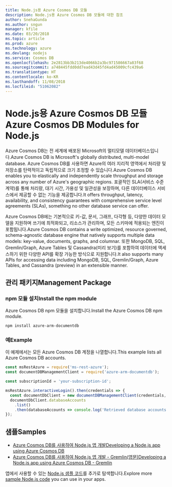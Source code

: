 ```yaml
---
title: Node.js용 Azure Cosmos DB 모듈
description: Node.js용 Azure Cosmos DB 모듈에 대한 참조
author: SnehaGunda
ms.author: sngun
manager: kfile
ms.date: 03/20/2018
ms.topic: article
ms.prod: azure
ms.technology: azure
ms.devlang: nodejs
ms.service: Cosmos DB
ms.openlocfilehash: 2e2813bb3b213de4066b2a3bc971586667a83f68
ms.sourcegitcommit: a748445fdd0dd7ead43d45fd4ad45009cfc439a6
ms.translationtype: HT
ms.contentlocale: ko-KR
ms.lasthandoff: 11/08/2018
ms.locfileid: "51062082"
---
```

# <a name="azure-cosmos-db-modules-for-nodejs"></a><span data-ttu-id="15db0-103">Node.js용 Azure Cosmos DB 모듈</span><span class="sxs-lookup"><span data-stu-id="15db0-103">Azure Cosmos DB Modules for Node.js</span></span>

<span data-ttu-id="15db0-104">Azure Cosmos DB는 전 세계에 배포된 Microsoft의 멀티모델 데이터베이스입니다.</span><span class="sxs-lookup"><span data-stu-id="15db0-104">Azure Cosmos DB is Microsoft's globally distributed, multi-model database.</span></span> <span data-ttu-id="15db0-105">Azure Cosmos DB를 사용하면 Azure의 여러 지리적 영역에서 처리량 및 저장소를 탄력적이고 독립적으로 크기 조정할 수 있습니다.</span><span class="sxs-lookup"><span data-stu-id="15db0-105">Azure Cosmos DB enables you to elastically and independently scale throughput and storage across any number of Azure's geographic regions.</span></span> <span data-ttu-id="15db0-106">포괄적인 SLA(서비스 수준 계약)를 통해 처리량, 대기 시간, 가용성 및 일관성을 보장하며, 다른 데이터베이스 서비스에서 제공할 수 없는 기능을 제공합니다.</span><span class="sxs-lookup"><span data-stu-id="15db0-106">It offers throughput, latency, availability, and consistency guarantees with comprehensive service level agreements (SLAs), something no other database service can offer.</span></span>

<span data-ttu-id="15db0-107">Azure Cosmos DB에는 기본적으로 키-값, 문서, 그래프, 다각형 등, 다양한 데이터 모델을 지원하며 쓰기에 최적화되고, 리소스가 관리하며, 모든 스키마에 적용되는 엔진이 포함됩니다.</span><span class="sxs-lookup"><span data-stu-id="15db0-107">Azure Cosmos DB contains a write optimized, resource governed, schema-agnostic database engine that natively supports multiple data models: key-value, documents, graphs, and columnar.</span></span> <span data-ttu-id="15db0-108">또한 MongoDB, SQL, Gremlin/Graph, Azure Tables 및 Cassandra(미리 보기)를 포함하여 데이터에 액세스하기 위한 다양한 API를 확장 가능한 방식으로 지원합니다.</span><span class="sxs-lookup"><span data-stu-id="15db0-108">It also supports many APIs for accessing data including MongoDB, SQL, Gremlin/Graph, Azure Tables, and Cassandra (preview) in an extensible manner.</span></span>

## <a name="management-package"></a><span data-ttu-id="15db0-109">관리 패키지</span><span class="sxs-lookup"><span data-stu-id="15db0-109">Management Package</span></span>

### <a name="install-the-npm-module"></a><span data-ttu-id="15db0-110">npm 모듈 설치</span><span class="sxs-lookup"><span data-stu-id="15db0-110">Install the npm module</span></span> 

<span data-ttu-id="15db0-111">Azure Cosmos DB npm 모듈을 설치합니다.</span><span class="sxs-lookup"><span data-stu-id="15db0-111">Install the Azure Cosmos DB npm module.</span></span>

```bash
npm install azure-arm-documentdb
```

### <a name="example"></a><span data-ttu-id="15db0-112">예</span><span class="sxs-lookup"><span data-stu-id="15db0-112">Example</span></span>

<span data-ttu-id="15db0-113">이 예제에서는 모든 Azure Cosmos DB 계정을 나열합니다.</span><span class="sxs-lookup"><span data-stu-id="15db0-113">This example lists all Azure Cosmos DB accounts.</span></span>

```javascript
const msRestAzure = require('ms-rest-azure');
const documentDBManagementClient = require('azure-arm-documentdb');

const subscriptionId = 'your-subscription-id';

msRestAzure.interactiveLogin().then(credentials => {
  const documentDbClient = new documentDBManagementClient(credentials, subscriptionId);
  documentDbClient.databaseAccounts
    .list()
    .then(databaseAccounts => console.log('Retrieved database accounts: ', databaseAccounts));
});
```

## <a name="samples"></a><span data-ttu-id="15db0-114">샘플</span><span class="sxs-lookup"><span data-stu-id="15db0-114">Samples</span></span>

* [<span data-ttu-id="15db0-115">Azure Cosmos DB를 사용하여 Node.js 앱 개발</span><span class="sxs-lookup"><span data-stu-id="15db0-115">Developing a Node.js app using Azure Cosmos DB</span></span>](https://azure.microsoft.com/resources/samples/azure-cosmos-db-documentdb-nodejs-getting-started/)
* [<span data-ttu-id="15db0-116">Azure Cosmos DB를 사용하여 Node.js 앱 개발 - Gremlin(영문)</span><span class="sxs-lookup"><span data-stu-id="15db0-116">Developing a Node.js app using Azure Cosmos DB - Gremlin</span></span>](https://azure.microsoft.com/resources/samples/azure-cosmos-db-graph-nodejs-getting-started/)

<span data-ttu-id="15db0-117">앱에서 사용할 수 있는 [Node.js 샘플 코드](https://azure.microsoft.com/resources/samples/?platform=nodejs)를 추가로 탐색합니다.</span><span class="sxs-lookup"><span data-stu-id="15db0-117">Explore more [sample Node.js code](https://azure.microsoft.com/resources/samples/?platform=nodejs) you can use in your apps.</span></span>
